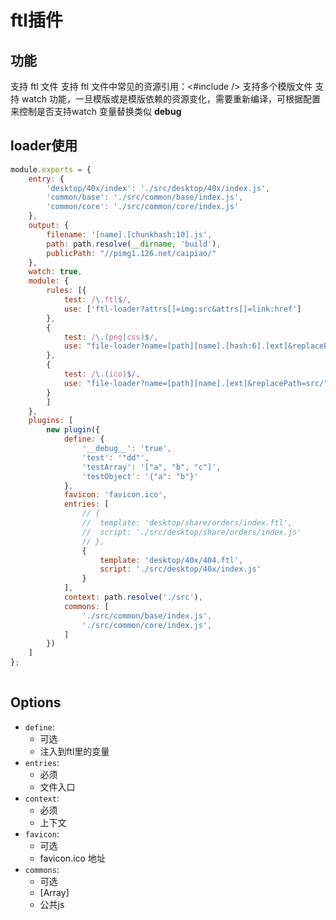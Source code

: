 #  ftl插件
## 功能
支持 ftl 文件
支持 ftl 文件中常见的资源引用：<#include /> 
支持多个模版文件
支持 watch 功能，一旦模版或是模版依赖的资源变化，需要重新编译，可根据配置来控制是否支持watch
变量替换类似 __debug__

## loader使用

``` javascript
module.exports = {
	entry: {
		'desktop/40x/index': './src/desktop/40x/index.js',
		'common/base': './src/common/base/index.js',
		'common/core': './src/common/core/index.js'
	},
	output: {
		filename: '[name].[chunkhash:10].js',
		path: path.resolve(__dirname, 'build'),
		publicPath: "//pimg1.126.net/caipiao/"
	},
	watch: true,
	module: {
		rules: [{
			test: /\.ftl$/,
			use: ['ftl-loader?attrs[]=img:src&attrs[]=link:href']
		},
		{ 
			test: /\.(png|css)$/, 
			use: "file-loader?name=[path][name].[hash:6].[ext]&replacePath=src/"
		},
		{ 
			test: /\.(ico)$/, 
			use: "file-loader?name=[path][name].[ext]&replacePath=src/"
		}
		]
	},
	plugins: [
		new plugin({
			define: {
				'__debug__': 'true',
				'test': '"dd"',
				'testArray': '["a", "b", "c"]',
				'testObject': '{"a": "b"}'
			},
			favicon: 'favicon.ico',
			entries: [
				// {
				// 	template: 'desktop/share/orders/index.ftl',
				// 	script: './src/desktop/share/orders/index.js'
				// },
				{
					template: 'desktop/40x/404.ftl',
					script: './src/desktop/40x/index.js'
				}
			],
			context: path.resolve('./src'),
			commons: [
				'./src/common/base/index.js',
				'./src/common/core/index.js',
			]
		})
	]
};
			
```


## Options
- `define`:
	- 可选
    - 注入到ftl里的变量
- `entries`:
    - 必须
    - 文件入口
- `context`:
    - 必须
    - 上下文
- `favicon`:
    - 可选
    - favicon.ico 地址 
- `commons`:
    - 可选
    - [Array]
    - 公共js